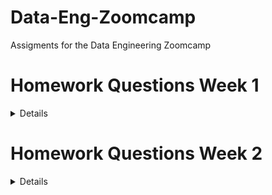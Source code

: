 # Data-Eng-Zoomcamp
Assigments for the Data Engineering Zoomcamp

# Homework Questions Week 1
<details>
	
## Question 3. Count records

**How many taxi trips were there on January 15?
Consider only trips that started on January 15.**

```sql
SELECT 
	COUNT(tpep_pickup_datetime)
FROM public.yellow_taxi_data
WHERE 
	tpep_pickup_datetime >= '2021-01-15 00:00:00' AND
	tpep_pickup_datetime < '2021-01-16 00:00:00'
```

| trips |
|-------|
| 53024 |

**There were 53,024 trips on January 15 of 2021.**

## Question 4. Largest tip for each day

**Find the largest tip for each day. On which day it was the largest tip in January?**

**Use the pick up time for your calculations.**

```sql
SELECT
	DATE(tpep_pickup_datetime),
	MAX(tip_amount) AS max_tip_day
FROM public.yellow_taxi_data 
GROUP BY DATE(tpep_pickup_datetime)
HAVING DATE(tpep_pickup_datetime) < '2021-02-01'
ORDER BY max_tip_day DESC;
```
| date         | max_tip_day |
|--------------|-------------|
| "2021-01-20" | 1140.44     |
| "2021-01-04" | 696.48      |
| "2021-01-03" | 369.4       |
| "2021-01-26" | 250         |
| "2021-01-09" | 230         |
| "2021-01-19" | 200.8       |
| "2021-01-30" | 199.12      |
| "2021-01-12" | 192.61      |
| "2021-01-21" | 166         |
| "2021-01-01" | 158         |
| "2021-01-05" | 151         |
| "2021-01-11" | 145         |
| "2021-01-24" | 122         |
| "2021-01-02" | 109.15      |
| "2021-01-31" | 108.5       |
| "2021-01-25" | 100.16      |
| "2021-01-23" | 100         |
| "2021-01-13" | 100         |
| "2021-01-16" | 100         |
| "2021-01-27" | 100         |
| "2021-01-06" | 100         |
| "2021-01-08" | 100         |
| "2021-01-15" | 99          |
| "2021-01-07" | 95          |
| "2021-01-14" | 95          |
| "2021-01-22" | 92.55       |
| "2021-01-10" | 91          |
| "2021-01-18" | 90          |
| "2021-01-28" | 77.14       |
| "2021-01-29" | 75          |
| "2021-01-17" | 65          |
| "2020-12-31" | 4.08        |
| "2008-12-31" | 0           |
| "2009-01-01" | 0           |

**The largest tip was on January 20th of 2021. The given tip was 1140.44$.**

## Question 5. Most popular destination
**What was the most popular destination for passengers picked up in central park on January 14?**

**Use the pick up time for your calculations.**

**Enter the zone name (not id). If the zone name is unknown (missing), write "Unknown"**

```sql
WITH taxi_pu AS(
	SELECT
		yellow_taxi_data.index,
		DATE(yellow_taxi_data.tpep_pickup_datetime) AS date_pu,
		yellow_taxi_data.pu_location_id AS pu_location_id,
		CASE
    		WHEN taxi_zone.zone IS NULL THEN 'Unknown'
    		ELSE taxi_zone.zone
		END AS pu_zone
	FROM public.yellow_taxi_data
	LEFT JOIN taxi_zone
		ON yellow_taxi_data.pu_location_id = taxi_zone.location_id
	WHERE 
		DATE(yellow_taxi_data.tpep_pickup_datetime) = '2021-01-14' AND
		taxi_zone.zone='Central Park'
), 
taxi_do AS (
	SELECT
		yellow_taxi_data.index,
		DATE(yellow_taxi_data.tpep_dropoff_datetime) AS date_do,
		yellow_taxi_data.do_location_id AS do_location_id,
		CASE
    		WHEN taxi_zone.zone IS NULL THEN 'Unknown'
    		ELSE taxi_zone.zone
		END AS do_zone
	FROM public.yellow_taxi_data
	LEFT JOIN taxi_zone
		ON yellow_taxi_data.do_location_id = taxi_zone.location_id
	WHERE 
		DATE(tpep_pickup_datetime) = '2021-01-14'
)

SELECT 
	taxi_pu.date_pu,
	taxi_do.date_do,
	taxi_pu.pu_zone,
	taxi_do.do_zone,
	COUNT(taxi_do.do_zone) AS frequency
FROM taxi_pu
LEFT JOIN taxi_do
	ON taxi_pu.index = taxi_do.index
GROUP BY 
	pu_zone,
	do_zone,
	taxi_pu.date_pu,
	taxi_do.date_do
ORDER BY frequency DESC;
```

| date_pu      | date_do      | pu_zone        | do_zone                          | frequency |
|--------------|--------------|----------------|----------------------------------|-----------|
| "2021-01-14" | "2021-01-14" | "Central Park" | "Upper East Side South"          | 97        |
| "2021-01-14" | "2021-01-14" | "Central Park" | "Upper East Side North"          | 94        |
| "2021-01-14" | "2021-01-14" | "Central Park" | "Lincoln Square East"            | 83        |
| "2021-01-14" | "2021-01-14" | "Central Park" | "Upper West Side North"          | 68        |
| "2021-01-14" | "2021-01-14" | "Central Park" | "Upper West Side South"          | 60        |
| "2021-01-14" | "2021-01-14" | "Central Park" | "Central Park"                   | 59        |
| "2021-01-14" | "2021-01-14" | "Central Park" | "Midtown Center"                 | 56        |
| "2021-01-14" | "2021-01-14" | "Central Park" | "Yorkville West"                 | 39        |
| "2021-01-14" | "2021-01-14" | "Central Park" | "Lenox Hill West"                | 39        |
| "2021-01-14" | "2021-01-14" | "Central Park" | "Lincoln Square West"            | 36        |
| "2021-01-14" | "2021-01-14" | "Central Park" | "Midtown North"                  | 29        |
| "2021-01-14" | "2021-01-14" | "Central Park" | "Yorkville East"                 | 25        |
| "2021-01-14" | "2021-01-14" | "Central Park" | "Manhattan Valley"               | 24        |
| "2021-01-14" | "2021-01-14" | "Central Park" | "Midtown East"                   | 22        |
| "2021-01-14" | "2021-01-14" | "Central Park" | "East Harlem South"              | 21        |
| "2021-01-14" | "2021-01-14" | "Central Park" | "Lenox Hill East"                | 21        |
| "2021-01-14" | "2021-01-14" | "Central Park" | "Murray Hill"                    | 20        |
| "2021-01-14" | "2021-01-14" | "Central Park" | "Midtown South"                  | 19        |
| "2021-01-14" | "2021-01-14" | "Central Park" | "Clinton East"                   | 19        |
| "2021-01-14" | "2021-01-14" | "Central Park" | "Garment District"               | 18        |
| "2021-01-14" | "2021-01-14" | "Central Park" | "Union Sq"                       | 15        |
| "2021-01-14" | "2021-01-14" | "Central Park" | "West Chelsea/Hudson Yards"      | 13        |
| "2021-01-14" | "2021-01-14" | "Central Park" | "Central Harlem"                 | 13        |
| "2021-01-14" | "2021-01-14" | "Central Park" | "UN/Turtle Bay South"            | 12        |
| "2021-01-14" | "2021-01-14" | "Central Park" | "Sutton Place/Turtle Bay North"  | 12        |
| "2021-01-14" | "2021-01-14" | "Central Park" | "Morningside Heights"            | 11        |
| "2021-01-14" | "2021-01-14" | "Central Park" | "Little Italy/NoLiTa"            | 11        |
| "2021-01-14" | "2021-01-14" | "Central Park" | "Clinton West"                   | 10        |
| "2021-01-14" | "2021-01-14" | "Central Park" | "Greenwich Village North"        | 9         |
| "2021-01-14" | "2021-01-14" | "Central Park" | "Times Sq/Theatre District"      | 9         |
| "2021-01-14" | "2021-01-14" | "Central Park" | "East Harlem North"              | 8         |
| "2021-01-14" | "2021-01-14" | "Central Park" | "West Village"                   | 8         |
| "2021-01-14" | "2021-01-14" | "Central Park" | "East Chelsea"                   | 7         |
| "2021-01-14" | "2021-01-14" | "Central Park" | "Washington Heights South"       | 7         |
| "2021-01-14" | "2021-01-14" | "Central Park" | "Gramercy"                       | 6         |
| "2021-01-14" | "2021-01-14" | "Central Park" | "Meatpacking/West Village West"  | 5         |
| "2021-01-14" | "2021-01-14" | "Central Park" | "Central Harlem North"           | 5         |
| "2021-01-14" | "2021-01-14" | "Central Park" | "Hamilton Heights"               | 5         |
| "2021-01-14" | "2021-01-14" | "Central Park" | "Flatiron"                       | 4         |
| "2021-01-14" | "2021-01-14" | "Central Park" | "East Village"                   | 4         |
| "2021-01-14" | "2021-01-14" | "Central Park" | "Bloomingdale"                   | 4         |
| "2021-01-14" | "2021-01-14" | "Central Park" | "NV"                             | 3         |
| "2021-01-14" | "2021-01-14" | "Central Park" | "Steinway"                       | 3         |
| "2021-01-14" | "2021-01-14" | "Central Park" | "TriBeCa/Civic Center"           | 3         |
| "2021-01-14" | "2021-01-14" | "Central Park" | "Washington Heights North"       | 3         |
| "2021-01-14" | "2021-01-14" | "Central Park" | "Financial District North"       | 2         |
| "2021-01-14" | "2021-01-14" | "Central Park" | "Stuy Town/Peter Cooper Village" | 2         |
| "2021-01-14" | "2021-01-14" | "Central Park" | "Penn Station/Madison Sq West"   | 2         |
| "2021-01-14" | "2021-01-14" | "Central Park" | "Sunset Park West"               | 2         |
| "2021-01-14" | "2021-01-14" | "Central Park" | "Kips Bay"                       | 2         |
| "2021-01-14" | "2021-01-14" | "Central Park" | "Hudson Sq"                      | 2         |
| "2021-01-14" | "2021-01-14" | "Central Park" | "SoHo"                           | 2         |
| "2021-01-14" | "2021-01-14" | "Central Park" | "Greenwich Village South"        | 2         |
| "2021-01-14" | "2021-01-14" | "Central Park" | "Battery Park City"              | 2         |
| "2021-01-14" | "2021-01-14" | "Central Park" | "Manhattanville"                 | 2         |
| "2021-01-14" | "2021-01-14" | "Central Park" | "Long Island City/Hunters Point" | 2         |
| "2021-01-14" | "2021-01-14" | "Central Park" | "Lower East Side"                | 2         |
| "2021-01-14" | "2021-01-14" | "Central Park" | "Bay Ridge"                      | 1         |
| "2021-01-14" | "2021-01-14" | "Central Park" | "Flatlands"                      | 1         |
| "2021-01-14" | "2021-01-14" | "Central Park" | "Flatbush/Ditmas Park"           | 1         |
| "2021-01-14" | "2021-01-14" | "Central Park" | "East Williamsburg"              | 1         |
| "2021-01-14" | "2021-01-15" | "Central Park" | "East Harlem South"              | 1         |
| "2021-01-14" | "2021-01-15" | "Central Park" | "Yorkville West"                 | 1         |
| "2021-01-14" | "2021-01-14" | "Central Park" | "East Flatbush/Farragut"         | 1         |
| "2021-01-14" | "2021-01-14" | "Central Park" | "Eastchester"                    | 1         |
| "2021-01-14" | "2021-01-14" | "Central Park" | "Crown Heights South"            | 1         |
| "2021-01-14" | "2021-01-14" | "Central Park" | "Williamsbridge/Olinville"       | 1         |
| "2021-01-14" | "2021-01-14" | "Central Park" | "Windsor Terrace"                | 1         |
| "2021-01-14" | "2021-01-15" | "Central Park" | "Midtown East"                   | 1         |
| "2021-01-14" | "2021-01-14" | "Central Park" | "Inwood"                         | 1         |
| "2021-01-14" | "2021-01-14" | "Central Park" | "Morrisania/Melrose"             | 1         |
| "2021-01-14" | "2021-01-14" | "Central Park" | "Jackson Heights"                | 1         |
| "2021-01-14" | "2021-01-14" | "Central Park" | "Ocean Hill"                     | 1         |
| "2021-01-14" | "2021-01-14" | "Central Park" | "Old Astoria"                    | 1         |
| "2021-01-14" | "2021-01-14" | "Central Park" | "Park Slope"                     | 1         |
| "2021-01-14" | "2021-01-14" | "Central Park" | "Pelham Bay"                     | 1         |
| "2021-01-14" | "2021-01-14" | "Central Park" | "Seaport"                        | 1         |
| "2021-01-14" | "2021-01-14" | "Central Park" | "Spuyten Duyvil/Kingsbridge"     | 1         |
| "2021-01-14" | "2021-01-14" | "Central Park" | "Boerum Hill"                    | 1         |
| "2021-01-14" | "2021-01-14" | "Central Park" | "Sunnyside"                      | 1         |
| "2021-01-14" | "2021-01-15" | "Central Park" | "Midtown North"                  | 1         |

**The most popular destination for passengers picked up from central park on the 14th of January of 2021 was Upper East Side South.**

## Question 6. Most expensive locations

**What's the pickup-dropoff pair with the largest average price for a ride (calculated based on total_amount)?**

**Enter two zone names separated by a slash**

**For example:**

**"Jamaica Bay / Clinton East"**

**If any of the zone names are unknown (missing), write "Unknown". For example, "Unknown / Clinton East".**

```sql
WITH taxi_pu AS(
	SELECT
		yellow_taxi_data.index,
		DATE(yellow_taxi_data.tpep_pickup_datetime) AS date_pu,
		yellow_taxi_data.pu_location_id AS pu_location_id,
		CASE
    		WHEN taxi_zone.zone IS NULL THEN 'Unknown'
    		ELSE taxi_zone.zone
		END AS pu_zone,
		yellow_taxi_data.total_amount
	FROM public.yellow_taxi_data
	LEFT JOIN taxi_zone
		ON yellow_taxi_data.pu_location_id = taxi_zone.location_id
), 
taxi_do AS (
	SELECT
		yellow_taxi_data.index,
		DATE(yellow_taxi_data.tpep_dropoff_datetime) AS date_do,
		yellow_taxi_data.do_location_id AS do_location_id,
		CASE
    		WHEN taxi_zone.zone IS NULL THEN 'Unknown'
    		ELSE taxi_zone.zone
		END AS do_zone,
		yellow_taxi_data.total_amount
	FROM public.yellow_taxi_data
	LEFT JOIN taxi_zone
		ON yellow_taxi_data.do_location_id = taxi_zone.location_id
),

trip_amount AS(
	SELECT 
		taxi_pu.pu_zone,
		taxi_do.do_zone,
		taxi_do.total_amount
	FROM taxi_pu
	LEFT JOIN taxi_do
		ON taxi_pu.index = taxi_do.index
) 

SELECT 
	CONCAT(pu_zone, ' / ', do_zone) AS pu_do_pair,
	AVG(total_amount) AS average_price
FROM trip_amount
GROUP BY 
	pu_zone,
	do_zone
ORDER BY average_price DESC
LIMIT 20;
```

| pu_do_pair                                        | average_price      |
|---------------------------------------------------|--------------------|
| "Alphabet City / Unknown"                         | 2292.4             |
| "Union Sq / Canarsie"                             | 262.85200000000003 |
| "Ocean Hill / Unknown"                            | 234.51             |
| "Long Island City/Hunters Point / Clinton East"   | 207.61             |
| "Boerum Hill / Woodside"                          | 200.3              |
| "Baisley Park / Unknown"                          | 181.4425           |
| "Bushwick South / Long Island City/Hunters Point" | 156.96             |
| "Willets Point / Unknown"                         | 154.42             |
| "Co-Op City / Dyker Heights"                      | 151.37             |
| "Rossville/Woodrow / Pelham Bay Park"             | 151                |
| "Charleston/Tottenville / Woodlawn/Wakefield"     | 149.99             |
| "Borough Park / NV"                               | 149.53             |
| "Eastchester / Charleston/Tottenville"            | 148.43333333333334 |
| "Jackson Heights / Unknown"                       | 147.91             |
| "Seaport / Unknown"                               | 145.85999999999999 |
| "Charleston/Tottenville / Eastchester"            | 145.75799999999998 |
| "Inwood / JFK Airport"                            | 145.52             |
| "Charleston/Tottenville / Co-Op City"             | 145.11363636363637 |
| "Port Richmond / Van Cortlandt Village"           | 145.1              |
| "Eltingville/Annadale/Prince's Bay / Co-Op City"  | 144.75             |

**The pickup-dropoff pair with the largest average price for a ride is Alphabet City / Unknown.**
	
</details>

# Homework Questions Week 2

<details>

## Question 1: Start date for the Yellow taxi data

**What should be the start date for this dag?**

The start date should be 2019-01-01 since we want to retrieve the yellow taxi data starting from january of 2019.

## Question 2: Frequency for the Yellow taxi data

**How often do we need to run this DAG?**

We need to run the DAG every month, since we need to retrive the taxi yellow data from every month.

![airflow task](https://github.com/cholu6768/Data-Eng-Zoomcamp/blob/main/week_2_dags/airflow_task_yellow_taxi.JPG)

### Link for the DAG script that ingests the yellow taxi data: [Click here](https://github.com/cholu6768/Data-Eng-Zoomcamp/blob/main/week_2_dags/data_ingestion_gcs_dag_yellow_taxi.py)

## Question 3: DAG for FHV Data

**How many DAG runs are green for data in 2019 after finishing everything?**

There were 12 DAG runs once everything was done.

!["airflow task"](https://github.com/cholu6768/Data-Eng-Zoomcamp/blob/main/week_2_dags/airflow_task_fhv.JPG)

### Link for the DAG script that ingests the For Hire Vehicles data: [Click here](https://github.com/cholu6768/Data-Eng-Zoomcamp/blob/main/week_2_dags/data_ingestion_gcs_dag_fhv.py)

## Question 4: DAG for Zones

**How often does it need to run?**

The DAG should only be ran once since there is only one file for the taxi zones.

### Link for the DAG script that ingests the taxi zone data: [Click here](https://github.com/cholu6768/Data-Eng-Zoomcamp/blob/main/week_2_dags/data_ingestion_gcs_dag_taxi_zone.py)
	
</details>	
